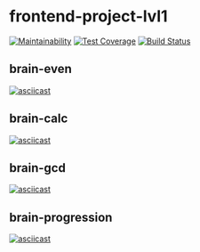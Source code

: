 # frontend-project-lvl1
[![Maintainability](https://api.codeclimate.com/v1/badges/a99a88d28ad37a79dbf6/maintainability)](https://codeclimate.com/github/codeclimate/codeclimate/maintainability)
[![Test Coverage](https://api.codeclimate.com/v1/badges/a99a88d28ad37a79dbf6/test_coverage)](https://codeclimate.com/github/codeclimate/codeclimate/test_coverage)
[![Build Status](https://travis-ci.org/downtempa/frontend-project-lvl1.svg?branch=master)](https://travis-ci.org/downtempa/frontend-project-lvl1)
## brain-even
[![asciicast](https://asciinema.org/a/VpqKCBRWWZtOxKhhEXVMAVExg.svg)](https://asciinema.org/a/VpqKCBRWWZtOxKhhEXVMAVExg)
## brain-calc
[![asciicast](https://asciinema.org/a/NCcVLyzEoRjqWowwHI7qF0aRX.svg)](https://asciinema.org/a/NCcVLyzEoRjqWowwHI7qF0aRX)
## brain-gcd
[![asciicast](https://asciinema.org/a/yCxw6FoFeGOGjPa3aC7hYc5mt.svg)](https://asciinema.org/a/yCxw6FoFeGOGjPa3aC7hYc5mt)
## brain-progression
[![asciicast](https://asciinema.org/a/uW5w43ExKZlL6rZUEmSiOY679.svg)](https://asciinema.org/a/uW5w43ExKZlL6rZUEmSiOY679)